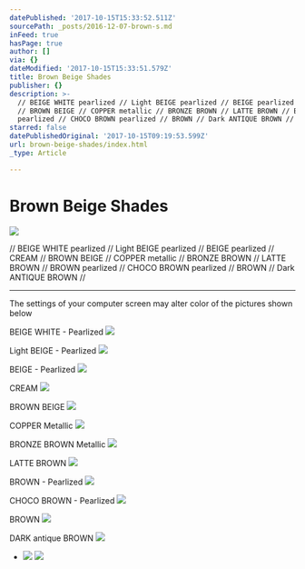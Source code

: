 ```yaml
---
datePublished: '2017-10-15T15:33:52.511Z'
sourcePath: _posts/2016-12-07-brown-s.md
inFeed: true
hasPage: true
author: []
via: {}
dateModified: '2017-10-15T15:33:51.579Z'
title: Brown Beige Shades
publisher: {}
description: >-
  // BEIGE WHITE pearlized // Light BEIGE pearlized // BEIGE pearlized // CREAM
  // BROWN BEIGE // COPPER metallic // BRONZE BROWN // LATTE BROWN // BROWN
  pearlized // CHOCO BROWN pearlized // BROWN // Dark ANTIQUE BROWN //
starred: false
datePublishedOriginal: '2017-10-15T09:19:53.599Z'
url: brown-beige-shades/index.html
_type: Article

---
```

# Brown Beige Shades
![](https://the-grid-user-content.s3-us-west-2.amazonaws.com/69ea679d-b657-432f-8a6d-6fce3632ea51.jpg)

// BEIGE WHITE pearlized // Light BEIGE pearlized // BEIGE pearlized // CREAM // BROWN BEIGE // COPPER metallic // BRONZE BROWN // LATTE BROWN // BROWN pearlized // CHOCO BROWN pearlized // BROWN // Dark ANTIQUE BROWN //

---

The settings of your computer screen may alter color of the pictures shown below

BEIGE WHITE - Pearlized
![](https://the-grid-user-content.s3-us-west-2.amazonaws.com/f28c3795-00ac-4072-ada3-631a7164409a.jpg)

Light BEIGE - Pearlized
![](https://the-grid-user-content.s3-us-west-2.amazonaws.com/4c829e80-8896-482a-bd35-aca6a49c895d.jpg)

BEIGE - Pearlized
![](https://the-grid-user-content.s3-us-west-2.amazonaws.com/87b0083c-e958-483a-9cba-1b561f8210af.jpg)

CREAM
![](https://the-grid-user-content.s3-us-west-2.amazonaws.com/77c4d3c3-ac23-47ff-8d4b-7a9433717383.jpg)

BROWN BEIGE
![](https://the-grid-user-content.s3-us-west-2.amazonaws.com/25ca900f-536f-47d7-8880-92c49ceed1d5.jpg)

COPPER Metallic
![](https://the-grid-user-content.s3-us-west-2.amazonaws.com/0a3aae06-52c2-4254-895d-e1c09c817c3f.jpg)

BRONZE BROWN Metallic
![](https://the-grid-user-content.s3-us-west-2.amazonaws.com/8e4163d8-20b5-4090-b320-ca5dd6c80fe7.jpg)

LATTE BROWN
![](https://the-grid-user-content.s3-us-west-2.amazonaws.com/bca5dbf2-4c74-46b2-963f-412dcecd2348.jpg)

BROWN - Pearlized
![](https://the-grid-user-content.s3-us-west-2.amazonaws.com/34d3d34a-5263-4b0f-9c3b-9fe389434ac0.jpg)

CHOCO BROWN - Pearlized
![](https://the-grid-user-content.s3-us-west-2.amazonaws.com/16f5a66b-a10e-4ef7-8575-dfa03e62794b.jpg)

BROWN
![](https://the-grid-user-content.s3-us-west-2.amazonaws.com/1a564cd0-bd5e-4697-97a3-938da40004ef.jpg)

DARK antique BROWN
![](https://the-grid-user-content.s3-us-west-2.amazonaws.com/9c4d043f-f741-46f7-b884-08a39d6f3b92.jpg)

* ![](https://the-grid-user-content.s3-us-west-2.amazonaws.com/97123c6f-52ff-4509-8296-4ef5e7a56ea3.jpg)
![](https://the-grid-user-content.s3-us-west-2.amazonaws.com/117c6af3-784a-4fb1-b471-136e04b3863c.jpg)
